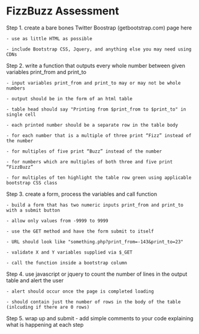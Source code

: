 # FizzBuzz Assessment

Step 1. create a bare bones Twitter Boostrap (getbootstrap.com) page here

	- use as little HTML as possible

	- include Bootstrap CSS, Jquery, and anything else you may need using CDNs

Step 2. write a function that outputs every whole number between given variables print_from and print_to

	- input variables print_from and print_to may or may not be whole numbers

	- output should be in the form of an html table

	- table head should say "Printing from $print_from to $print_to" in single cell

	- each printed number should be a separate row in the table body

	- for each number that is a multiple of three print “Fizz” instead of the number

	- for multiples of five print “Buzz” instead of the number

	- for numbers which are multiples of both three and five print “FizzBuzz”

	- for multiples of ten highlight the table row green using applicable bootstrap CSS class

Step 3. create a form, process the variables and call function

	- build a form that has two numeric inputs print_from and print_to with a submit button

	- allow only values from -9999 to 9999

	- use the GET method and have the form submit to itself

	- URL should look like "something.php?print_from=-143&print_to=23"

	- validate X and Y variables supplied via $_GET

	- call the function inside a bootstrap column


Step 4. use javascript or jquery to count the number of lines in the output table and alert the user

	- alert should occur once the page is completed loading

	- should contain just the number of rows in the body of the table (inlcuding if there are 0 rows)

Step 5. wrap up and submit
	- add simple comments to your code explaining what is happening at each step